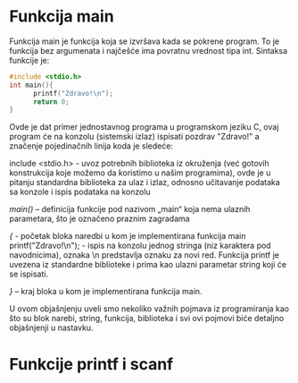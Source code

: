 # Funkcija main

Funkcija main je funkcija koja se izvršava kada se pokrene program. To je funkcija bez argumenata i najčešće ima povratnu vrednost tipa int. Sintaksa funkcije je:

```c
#include <stdio.h>
int main(){    
      printf("Zdravo!\n");
      return 0;
}
```
Ovde je dat primer jednostavnog programa u programskom jeziku C, ovaj program će na konzolu (sistemski izlaz) ispisati pozdrav "Zdravo!" a značenje pojedinačnih linija koda je sledeće:

include <stdio.h> - uvoz potrebnih biblioteka iz okruženja (već gotovih konstrukcija koje možemo da koristimo u našim programima), ovde je u pitanju standardna biblioteka za  ulaz i izlaz, odnosno učitavanje podataka sa konzole i ispis podataka na konzolu

*main()* – definicija funkcije pod nazivom „main“ koja nema ulaznih parametara, što je označeno praznim zagradama

*{* - početak bloka naredbi u kom je implementirana funkcija main
printf("Zdravo!\n"); - ispis na konzolu jednog stringa (niz karaktera pod navodnicima), oznaka \n predstavlja oznaku za novi red. Funkcija printf je uvezena iz standardne biblioteke i prima kao ulazni parametar string koji će se ispisati. 

*}* – kraj bloka u kom je implementirana funkcija main.

U ovom objašnjenju uveli smo nekoliko važnih pojmava iz programiranja kao što su blok narebi, string, funkcija, biblioteka i svi ovi pojmovi biće detaljno objašnjenji u nastavku. 

# Funkcije printf i scanf

